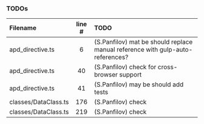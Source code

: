 ### TODOs
| Filename | line # | TODO
|:------|:------:|:------
| apd_directive.ts | 6 | (S.Panfilov) mat be should replace manual reference with gulp-auto-references?
| apd_directive.ts | 40 | (S.Panfilov) check for cross-browser support
| apd_directive.ts | 41 | (S.Panfilov) may be should add tests
| classes/DataClass.ts | 176 | (S.Panfilov)  check
| classes/DataClass.ts | 219 | (S.Panfilov)  check